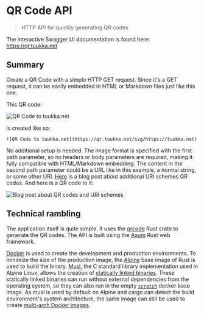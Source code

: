 # QR Code API

> HTTP API for quickly generating QR codes

The interactive Swagger UI documentation is found here: https://qr.tuukka.net
## Summary

Create a QR Code with a simple HTTP GET request. Since it's a GET request, it can be easily embedded in HTML or Markdown files just like this one.

This QR code:

![QR Code to tuukka.net](https://qr.tuukka.net/svg/https://tuukka.net)

is created like so:

`![QR Code to tuukka.net](https://qr.tuukka.net/svg/https://tuukka.net)`

No additional setup is needed. The image format is specified with the first path parameter, so no headers or body parameters are required, making it fully compatible with HTML/Markdown embedding. The content in the second path parameter could be a URL like in this example, a normal string, or some other URI. [Here](https://www.webfx.com/blog/web-design/qr-codes-uri-schemes/) is a blog post about additional URI schemes QR codes. And here is a QR code to it:

![Blog post about QR codes and URI schemes](https://qr.tuukka.net/svg/https://www.webfx.com/blog/web-design/qr-codes-uri-schemes/)

## Technical rambling

The application itself is quite simple. It uses the [qrcode](https://crates.io/crates/qrcode) Rust crate to generate the QR codes. The API is built using the [Axum](https://crates.io/crates/axum) Rust web framework.

[Docker](https://www.docker.com) is used to create the development and production environments. To minimize the size of the production image, the [Alpine](https://en.m.wikipedia.org/wiki/Alpine_Linux) base image of Rust is used to build the binary. [Musl](https://en.m.wikipedia.org/wiki/Musl), the C standard library implementation used in Alpine Linux, allows the creation of [statically linked binaries](https://en.m.wikipedia.org/wiki/Static_build). These statically linked binaries can run without external dependencies from the operating system, so they can also run in the empty [`scratch`](https://hub.docker.com/_/scratch/) docker base image. As musl is used by default on Alpine and cargo can detect the build environment's system architecture, the same image can still be used to create [multi-arch Docker images](https://docs.docker.com/build/building/multi-platform/).
